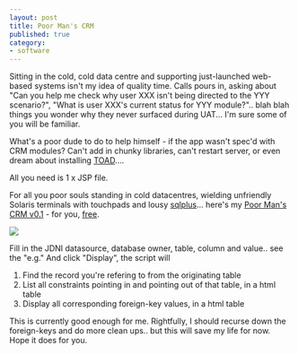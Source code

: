 ```yaml
---
layout: post
title: Poor Man's CRM
published: true
category:
- software
---
```

Sitting in the cold, cold data centre and supporting just-launched web-based systems isn't my idea of quality time. Calls pours in, asking about "Can you help me check why user XXX isn't being directed to the YYY scenario?", "What is user XXX's current status for YYY module?".. blah blah things you wonder why they never surfaced during UAT... I'm sure some of you will be familiar.  
  
What's a poor dude to do to help himself - if the app wasn't spec'd with CRM modules? Can't add in chunky libraries, can't restart server, or even dream about installing [TOAD](http://www.toadsoft.com/)....   
  
All you need is 1 x JSP file.  
  
For all you poor souls standing in cold datacentres, wielding unfriendly Solaris terminals with touchpads and lousy [sqlplus](http://www.uwp.edu/academic/mis/baldwin/sqlplus.htm)... here's my [Poor Man's CRM v0.1](http://blog.choonkeat.com/files/poorman_crm.jsp) - for you, [free](http://www.gnu.org/copyleft/gpl.html).

[![](http://photos11.flickr.com/16182671_2b6ea93cf9_o.jpg)](http://www.flickr.com/photos/choonkeat/16182671/)

Fill in the JDNI datasource, database owner, table, column and value.. see the "e.g." And click "Display", the script will

1. Find the record you're refering to from the originating table
2. List all constraints pointing in and pointing out of that table, in a html table
3. Display all corresponding foreign-key values, in a html table

This is currently good enough for me. Rightfully, I should recurse down the foreign-keys and do more clean ups.. but this will save my life for now. Hope it does for you.


